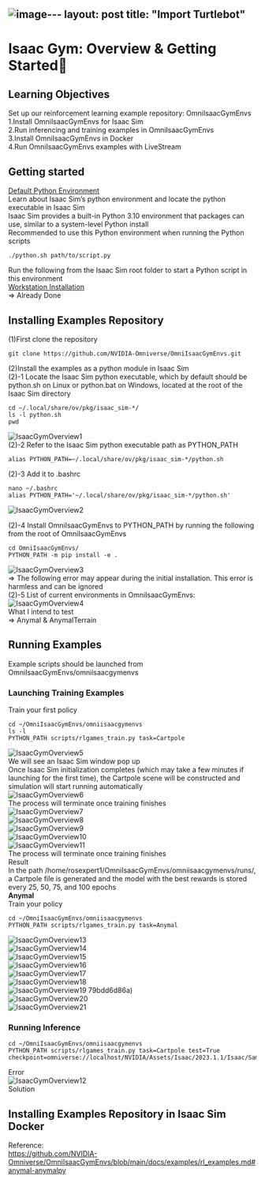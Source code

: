 ![image](https://github.com/growingpenguin/growingpenguin.github.io/assets/110277903/acd4e9db-ed8c-4bdf-9886-8ed289b2b34a)---
layout: post
title:  "Import Turtlebot"
---

# Isaac Gym: Overview & Getting Started
## Learning Objectives
Set up our reinforcement learning example repository: OmniIsaacGymEnvs <br/>
1.Install OmniIsaacGymEnvs for Isaac Sim <br/>
2.Run inferencing and training examples in OmniIsaacGymEnvs <br/>
3.Install OmniIsaacGymEnvs in Docker <br/>
4.Run OmniIsaacGymEnvs examples with LiveStream <br/>
## Getting started
[Default Python Environment](https://docs.omniverse.nvidia.com/isaacsim/latest/installation/install_python.html#isaac-sim-install-python-default) <br/>
Learn about Isaac Sim’s python environment and locate the python executable in Isaac Sim <br/>
Isaac Sim provides a built-in Python 3.10 environment that packages can use, similar to a system-level Python install <br/>
Recommended to use this Python environment when running the Python scripts <br/>
```
./python.sh path/to/script.py
```
Run the following from the Isaac Sim root folder to start a Python script in this environment <br/>
[Workstation Installation](https://docs.omniverse.nvidia.com/isaacsim/latest/installation/install_workstation.html#isaac-sim-app-install-workstation) <br/>
=> Already Done <br/>

## Installing Examples Repository
(1)First clone the repository <br/>
```
git clone https://github.com/NVIDIA-Omniverse/OmniIsaacGymEnvs.git
```
(2)Install the examples as a python module in Isaac Sim <br/>
(2)-1 Locate the Isaac Sim python executable, which by default should be python.sh on Linux or python.bat on Windows, located at the root of the Isaac Sim directory <br/>
```
cd ~/.local/share/ov/pkg/isaac_sim-*/
ls -l python.sh
pwd
```
![IsaacGymOverview1](https://github.com/growingpenguin/growingpenguin.github.io/assets/110277903/28fdbe4a-3a21-4591-96cc-dcfa96a5db0d) <br/>
(2)-2 Refer to the Isaac Sim python executable path as PYTHON_PATH 
```
alias PYTHON_PATH=~/.local/share/ov/pkg/isaac_sim-*/python.sh
```
(2)-3 Add it to .bashrc <br/>
```
nano ~/.bashrc
alias PYTHON_PATH='~/.local/share/ov/pkg/isaac_sim-*/python.sh'
```
![IsaacGymOverview2](https://github.com/growingpenguin/growingpenguin.github.io/assets/110277903/9b7ba217-e891-48e5-958c-8df417c6efab) <br/>

(2)-4 Install OmniIsaacGymEnvs to PYTHON_PATH by running the following from the root of OmniIsaacGymEnvs <br/>
```
cd OmniIsaacGymEnvs/
PYTHON_PATH -m pip install -e .
```
![IsaacGymOverview3](https://github.com/growingpenguin/growingpenguin.github.io/assets/110277903/02ae47de-8111-4bc4-87a9-413e77c96686) <br/>
=> The following error may appear during the initial installation. This error is harmless and can be ignored <br/>
(2)-5 List of current environments in OmniIsaacGymEnvs: <br/>
![IsaacGymOverview4](https://github.com/growingpenguin/growingpenguin.github.io/assets/110277903/6e416f45-1fec-4c44-bc0b-f203dd261c59) <br/>
What I intend to test <br/>
=> Anymal & AnymalTerrain <br/>

## Running Examples
Example scripts should be launched from OmniIsaacGymEnvs/omniisaacgymenvs <br/>
### Launching Training Examples
Train your first policy <br/>
```
cd ~/OmniIsaacGymEnvs/omniisaacgymenvs
ls -l
PYTHON_PATH scripts/rlgames_train.py task=Cartpole
```
![IsaacGymOverview5](https://github.com/growingpenguin/growingpenguin.github.io/assets/110277903/3782e67c-a027-412f-ae85-6d4f54605a60) <br/>
We will see an Isaac Sim window pop up <br/>
Once Isaac Sim initialization completes (which may take a few minutes if launching for the first time), the Cartpole scene will be constructed and simulation will start running automatically <br/>
![IsaacGymOverview6](https://github.com/growingpenguin/growingpenguin.github.io/assets/110277903/099f0fc8-dba6-453f-9a81-393a938f2887) <br/>
The process will terminate once training finishes <br/>
![IsaacGymOverview7](https://github.com/growingpenguin/growingpenguin.github.io/assets/110277903/dcf26e30-fafe-4f1f-8ca2-57cc63a88c87) <br/>
![IsaacGymOverview8](https://github.com/growingpenguin/growingpenguin.github.io/assets/110277903/2ff57e0d-a2d3-4a6a-ab38-cf4d093ac442) <br/>
![IsaacGymOverview9](https://github.com/growingpenguin/growingpenguin.github.io/assets/110277903/c67b91e6-5168-4203-a2e7-5fc8bbb583b3) <br/>
![IsaacGymOverview10](https://github.com/growingpenguin/growingpenguin.github.io/assets/110277903/db5463f7-5c3a-4e16-8720-2ebc46c0ca52) <br/>
![IsaacGymOverview11](https://github.com/growingpenguin/growingpenguin.github.io/assets/110277903/7023e011-f7d4-4c5f-861d-1f4874693ecb) <br/>
The process will terminate once training finishes <br/>
Result <br/>
In the path /home/rosexpert1/OmniIsaacGymEnvs/omniisaacgymenvs/runs/, a Cartpole file is generated and the model with the best rewards is stored every 25, 50, 75, and 100 epochs <br/> 
**Anymal** <br/>
Train your policy <br/>
```
cd ~/OmniIsaacGymEnvs/omniisaacgymenvs
PYTHON_PATH scripts/rlgames_train.py task=Anymal
```

![IsaacGymOverview13](https://github.com/growingpenguin/growingpenguin.github.io/assets/110277903/ea1680b3-cf21-4eee-b9b0-3d4ec2ed0ca7) <br/>
![IsaacGymOverview14](https://github.com/growingpenguin/growingpenguin.github.io/assets/110277903/1b9b67ac-6a90-4a9e-b732-89f3c5c1f5e9) <br/>
![IsaacGymOverview15](https://github.com/growingpenguin/growingpenguin.github.io/assets/110277903/570d5e42-4721-4c1d-8746-7bc8385d717d) <br/>
![IsaacGymOverview16](https://github.com/growingpenguin/growingpenguin.github.io/assets/110277903/7ec5f75c-575d-4627-91f6-ed66457165cd) <br/>
![IsaacGymOverview17](https://github.com/growingpenguin/growingpenguin.github.io/assets/110277903/e3c5afd9-e9b0-4efd-8a23-09691a06d431) <br/>
![IsaacGymOverview18](https://github.com/growingpenguin/growingpenguin.github.io/assets/110277903/78bdc387-8f4c-423d-a10d-0979bdd6d86a) <br/>
![IsaacGymOverview19](https://github.com/growingpenguin/growingpenguin.github.io/assets/110277903/cb21ee72-75d5-47f3-9539-08cc012be0d7)
79bdd6d86a) <br/>
![IsaacGymOverview20](https://github.com/growingpenguin/growingpenguin.github.io/assets/110277903/d4d92b18-ec9b-4ef6-b8e8-8e74d9613212) <br/>
![IsaacGymOverview21](https://github.com/growingpenguin/growingpenguin.github.io/assets/110277903/2161bbcb-e90c-401e-a46b-f5df75a54eba) <br/>






### Running Inference
```
cd ~/OmniIsaacGymEnvs/omniisaacgymenvs
PYTHON_PATH scripts/rlgames_train.py task=Cartpole test=True checkpoint=omniverse://localhost/NVIDIA/Assets/Isaac/2023.1.1/Isaac/Samples/OmniIsaacGymEnvs/Checkpoints/cartpole.pth
```
Error <br/>
![IsaacGymOverview12](https://github.com/growingpenguin/growingpenguin.github.io/assets/110277903/5a31083f-633b-4fda-8102-1be07659b99c) <br/>
Solution <br/>

## Installing Examples Repository in Isaac Sim Docker







Reference: <br/>
https://github.com/NVIDIA-Omniverse/OmniIsaacGymEnvs/blob/main/docs/examples/rl_examples.md#anymal-anymalpy <br/>





